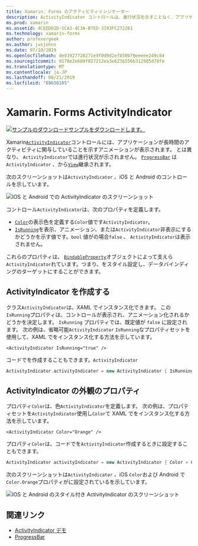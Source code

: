 ```yaml
---
title: Xamarin. Forms のアクティビティインジケーター
description: ActivityIndicator コントロールは、進行状況を示すことなく、アプリケーションが時間のかかるアクティビティに関与していることをユーザーに示します。 この記事では、XAML とコードで ActivityIndicator を使用する方法について説明します。
ms.prod: xamarin
ms.assetid: 4CEED02D-5CA3-4C3A-B7ED-3193FC272261
ms.technology: xamarin-forms
author: profexorgeek
ms.author: jusjohns
ms.date: 07/10/2019
ms.openlocfilehash: de93927728271e9f0d9d2ef850b70eeeee249c84
ms.sourcegitcommit: 9178e2e689f027212ea3e623b556b312985d79fe
ms.translationtype: MT
ms.contentlocale: ja-JP
ms.lasthandoff: 08/21/2019
ms.locfileid: "69658105"
---
```

# <a name="xamarinforms-activityindicator"></a>Xamarin. Forms ActivityIndicator
[![サンプルのダウンロード](~/media/shared/download.png)サンプルをダウンロードします。](https://docs.microsoft.com/samples/xamarin/xamarin-forms-samples/userinterface-activityindicatordemos/)

Xamarin[`ActivityIndicator`](xref:Xamarin.Forms.ActivityIndicator)コントロールには、アプリケーションが長時間のアクティビティに関与していることを示すアニメーションが表示されます。 とは異なり、 `ActivityIndicator`では進行状況が示されません。 [`ProgressBar`](xref:Xamarin.Forms.ProgressBar) は`ActivityIndicator` 、から[`View`](xref:Xamarin.Forms.View)継承されます。

次のスクリーンショットは`ActivityIndicator` 、iOS と Android のコントロールを示しています。

![IOS と Android での ActivityIndicator のスクリーンショット](activityindicator-images/activityindicators-default.png "IOS と Android での ActivityIndicator のスクリーンショット")

コントロール`ActivityIndicator`は、次のプロパティを定義します。

* [`Color`](xref:Xamarin.Forms.ActivityIndicator.Color)の表示色を定義する`Color`値です`ActivityIndicator`。
* [`IsRunning`](xref:Xamarin.Forms.ActivityIndicator.IsRunning)を表示、アニメーション、または`ActivityIndicator`非表示にするかどうかを示す値です。`bool` 値がの場合`false` 、 `ActivityIndicator`は表示されません。

これらのプロパティは、 [`BindableProperty`](xref:Xamarin.Forms.BindableProperty)オブジェクトによって支えら`ActivityIndicator`れています。つまり、をスタイル設定し、データバインディングのターゲットにすることができます。

## <a name="create-an-activityindicator"></a>ActivityIndicator を作成する

クラス`ActivityIndicator`は、XAML でインスタンス化できます。 この`IsRunning`プロパティは、コントロールが表示され、アニメーション化されるかどうかを決定します。 `IsRunning` プロパティでは、既定値が `false` に設定されます。 次の例は、省略可能`ActivityIndicator` `IsRunning`なプロパティセットを使用して、XAML でをインスタンス化する方法を示しています。

```xaml
<ActivityIndicator IsRunning="true" />
```

コードでを作成することもできます。`ActivityIndicator`

```csharp
ActivityIndicator activityIndicator = new ActivityIndicator { IsRunning = true };
```

## <a name="activityindicator-appearance-properties"></a>ActivityIndicator の外観のプロパティ

プロパティ`Color`は、色`ActivityIndicator`を定義します。 次の例は、プロパティセットを`ActivityIndicator`使用し`Color`て XAML でをインスタンス化する方法を示しています。

```xaml
<ActivityIndicator Color="Orange" />
```

プロパティ`Color`は、コードでを`ActivityIndicator`作成するときに設定することもできます。

```csharp
ActivityIndicator activityIndicator = new ActivityIndicator { Color = Color.Orange };
```

次のスクリーンショットは`ActivityIndicator` 、iOS `Color`および Android で`Color.Orange`プロパティがに設定されているを示しています。

![IOS と Android のスタイル付き ActivityIndicator のスクリーンショット](activityindicator-images/activityindicators-styled.png "IOS と Android のスタイル付き ActivityIndicator のスクリーンショット")

## <a name="related-links"></a>関連リンク

* [ActivityIndicator デモ](https://docs.microsoft.com/samples/xamarin/xamarin-forms-samples/userinterface-activityindicatordemos/)
* [ProgressBar](~/xamarin-forms/user-interface/progressbar.md)
